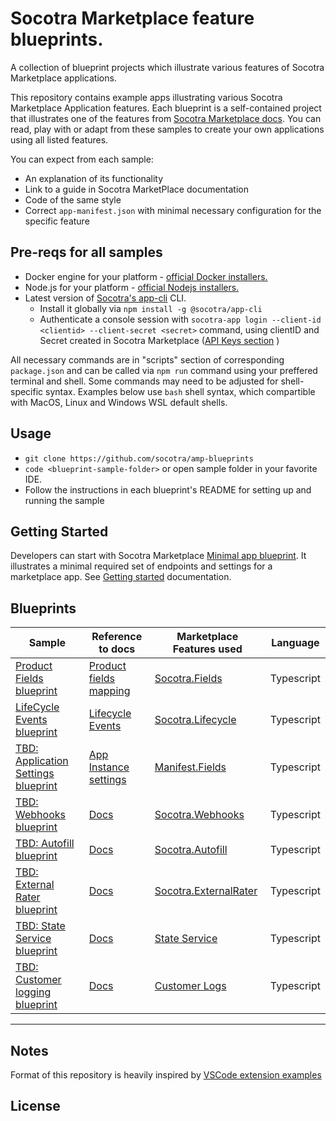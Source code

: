 
# Socotra Marketplace feature blueprints.

A collection of blueprint projects which illustrate various features of Socotra Marketplace applications.

This repository contains example apps illustrating various Socotra Marketplace Application features. Each blueprint is a self-contained project that illustrates one of the features from [Socotra Marketplace docs](https://socotra.atlassian.net/wiki/spaces/MD/pages/2593620097/Reference+Guides). You can read, play with or adapt from these samples to create your own applications using all listed features.

You can expect from each sample:
- An explanation of its functionality
- Link to a guide in Socotra MarketPlace documentation
- Code of the same style
- Correct `app-manifest.json` with minimal necessary configuration for the specific feature


## Pre-reqs for all samples

- Docker engine for your platform - [official Docker installers.](https://www.docker.com/)
- Node.js for your platform - [official Nodejs installers.](https://nodejs.org)
- Latest version of [Socotra's app-cli](https://www.npmjs.com/package/@socotra/app-cli) CLI.
    - Install it globally via `npm install -g @socotra/app-cli`
    - Authenticate a console session with `socotra-app login --client-id <clientid> --client-secret <secret>` command, using clientID and Secret created in
    Socotra Marketplace ([API Keys section](https://marketplace.socotra.com/dashboard/api-keys) )


All necessary commands are in "scripts" section of corresponding `package.json` and can be called via `npm run` command using your preffered terminal and shell. Some commands may need to be adjusted for shell-specific syntax. Examples below use `bash` shell syntax, which compartible with MacOS, Linux and Windows WSL default shells.

## Usage

- `git clone https://github.com/socotra/amp-blueprints`
- `code <blueprint-sample-folder>` or open sample folder in your favorite IDE.
- Follow the instructions in each blueprint's README for setting up and running the sample


## Getting Started

Developers can start with Socotra Marketplace [Minimal app blueprint](https://github.com/socotra/amp-blueprints/tree/main/app-minimal.sample). It illustrates a minimal required set of endpoints and settings for a marketplace app. See [Getting started](https://socotra.atlassian.net/wiki/spaces/MD/pages) documentation.

## Blueprints

| Sample | Reference to docs | Marketplace Features used| Language |
| ------ | ----- | --- | --- |
| [Product Fields blueprint](https://github.com/socotra/amp-blueprints/tree/main/product-fields.sample) | [Product fields mapping](https://socotra.atlassian.net/wiki/spaces/MD/pages/2634219752/Product+fields+mapping) | [Socotra.Fields](https://socotra.atlassian.net/wiki/spaces/MD/pages)| Typescript
| [LifeCycle Events blueprint](https://github.com/socotra/amp-blueprints/tree/main/lifecycle-events.sample) | [Lifecycle Events](https://socotra.atlassian.net/wiki/spaces/MD/pages/2592637297/Lifecycle+events) | [Socotra.Lifecycle](https://socotra.atlassian.net/wiki/spaces/MD/pages)| Typescript
| [TBD: Application Settings blueprint](https://github.com/socotra/amp-blueprints/tree/main/app-settings-sample) | [App Instance settings](https://socotra.atlassian.net/wiki/spaces/MD/pages) | [Manifest.Fields](https://socotra.atlassian.net/wiki/spaces/MD/pages)| Typescript
| [TBD: Webhooks blueprint](https://github.com/socotra/amp-blueprints/tree/main/webhooks-sample) | [Docs](https://socotra.atlassian.net/wiki/spaces/MD/pages) | [Socotra.Webhooks](https://socotra.atlassian.net/wiki/spaces/MD/pages)| Typescript
| [TBD: Autofill blueprint](https://github.com/socotra/amp-blueprints/tree/main/autofill-sample) | [Docs](https://socotra.atlassian.net/wiki/spaces/MD/pages) | [Socotra.Autofill](https://socotra.atlassian.net/wiki/spaces/MD/pages)| Typescript
| [TBD: External Rater blueprint](https://github.com/socotra/amp-blueprints/tree/main/external-rater-sample) | [Docs](https://socotra.atlassian.net/wiki/spaces/MD/pages) | [Socotra.ExternalRater](https://socotra.atlassian.net/wiki/spaces/MD/pages)| Typescript
| [TBD: State Service blueprint](https://github.com/socotra/amp-blueprints/tree/main/state-service-sample) | [Docs](https://socotra.atlassian.net/wiki/spaces/MD/pages) | [State Service](https://socotra.atlassian.net/wiki/spaces/MD/pages)| Typescript
| [TBD: Customer logging blueprint](https://github.com/socotra/amp-blueprints/tree/main/customer-logs-sample) | [Docs](https://socotra.atlassian.net/wiki/spaces/MD/pages) | [Customer Logs](https://socotra.atlassian.net/wiki/spaces/MD/pages)| Typescript






----

## Notes
Format of this repository is heavily inspired by [VSCode extension examples](https://github.com/microsoft/vscode-extension-samples)


## License

